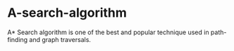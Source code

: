 # A-search-algorithm
A* Search algorithm is one of the best and popular technique used in path-finding and graph traversals.
